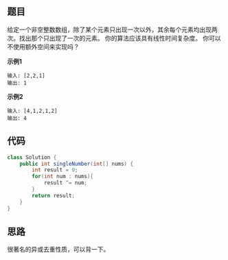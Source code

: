 ## 题目
给定一个非空整数数组，除了某个元素只出现一次以外，其余每个元素均出现两次。找出那个只出现了一次的元素。
你的算法应该具有线性时间复杂度。 你可以不使用额外空间来实现吗？

**示例1**
```
输入: [2,2,1]
输出: 1
```

**示例2**
```
输入: [4,1,2,1,2]
输出: 4
```

## 代码
```JAVA
class Solution {
    public int singleNumber(int[] nums) {
        int result = 0;
        for(int num : nums){
            result ^= num;
        }
        return result;
    }
}
```
## 思路

很著名的异或去重性质，可以背一下。